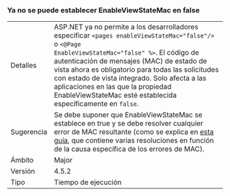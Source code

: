 ### <a name="no-longer-able-to-set-enableviewstatemac-to-false"></a>Ya no se puede establecer EnableViewStateMac en false

|   |   |
|---|---|
|Detalles|ASP.NET ya no permite a los desarrolladores especificar <code>&lt;pages enableViewStateMac=&quot;false&quot;/&gt;</code> o <code>&lt;@Page EnableViewStateMac=&quot;false&quot; %&gt;</code>. El código de autenticación de mensajes (MAC) de estado de vista ahora es obligatorio para todas las solicitudes con estado de vista integrado. Solo afecta a las aplicaciones en las que la propiedad EnableViewStateMac esté establecida específicamente en <code>false</code>.|
|Sugerencia|Se debe suponer que EnableViewStateMac se establece en true y se debe resolver cualquier error de MAC resultante (como se explica en [esta guía](https://support.microsoft.com/kb/2915218), que contiene varias resoluciones en función de la causa específica de los errores de MAC).|
|Ámbito|Major|
|Versión|4.5.2|
|Tipo|Tiempo de ejecución|

